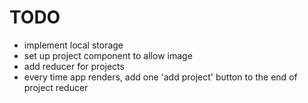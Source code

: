 # TODO
* implement local storage
* set up project component to allow image
* add reducer for projects
* every time app renders, add one 'add project' button to the end of project reducer


